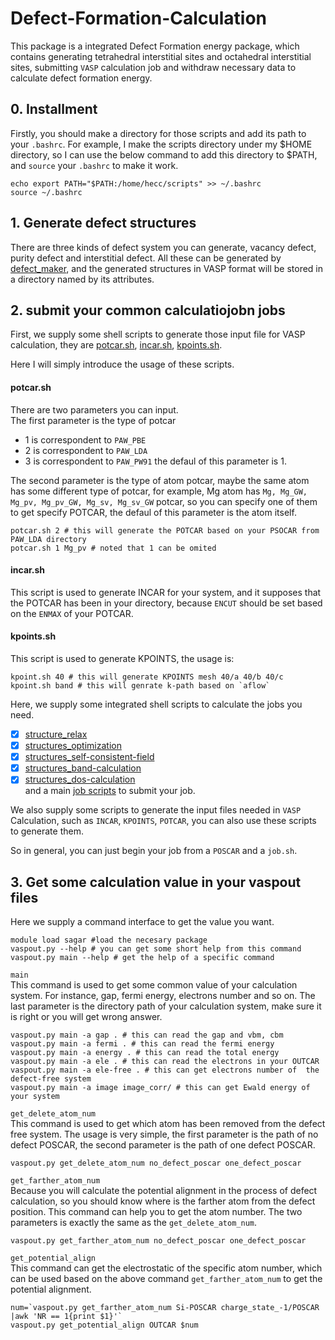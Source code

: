 # Defect-Formation-Calculation

This package is a integrated Defect Formation energy package, which contains generating tetrahedral interstitial sites and  octahedral interstitial sites, submitting `VASP` calculation job and withdraw necessary data to calculate defect formation energy.

## 0. Installment
Firstly, you should make a directory for those scripts and add its path to your `.bashrc`. For example, I make the scripts directory under my $HOME directory, so I can use the below command to add this directory to $PATH, and `source` your `.bashrc` to make it work.
```shell
echo export PATH="$PATH:/home/hecc/scripts" >> ~/.bashrc
source ~/.bashrc
```

## 1. Generate defect structures

There are three kinds of defect system you can generate, vacancy defect, purity defect and interstitial defect. All these can be generated by [defect_maker](./defect_maker.py), and the generated structures in VASP format will be stored in a directory named by its attributes.



## 2. submit your common calculatiojobn jobs

First, we supply some shell scripts to generate those input file for VASP calculation, they are [potcar.sh](./common_calculation_shell/potcar.sh), [incar.sh](./common_calculation_shell/incar.sh), [kpoints.sh](./common_calculation_shell/kpoints.sh).

Here I will simply introduce the usage of these scripts.

#### potcar.sh
There are two parameters you can input. <br >
The first parameter is the type of potcar
* 1 is correspondent to `PAW_PBE`
*  2 is correspondent to `PAW_LDA`
* 3 is correspondent to `PAW_PW91`
the defaul of this parameter is 1.


The second parameter is the type of atom potcar, maybe the same atom has some different type of potcar, for example, Mg atom has `Mg, Mg_GW, Mg_pv, Mg_pv_GW, Mg_sv, Mg_sv_GW` potcar, so you can specify one of them to get specify POTCAR, the defaul of this parameter is the atom itself.
```shell
potcar.sh 2 # this will generate the POTCAR based on your PSOCAR from  PAW_LDA directory
potcar.sh 1 Mg_pv # noted that 1 can be omited
```

#### incar.sh
This script is used to generate INCAR for your system, and it supposes that the POTCAR has been in your directory, because `ENCUT` should be set based on the `ENMAX` of your POTCAR.

#### kpoints.sh
This script is used to generate KPOINTS, the usage is:
```shell
kpoint.sh 40 # this will generate KPOINTS mesh 40/a 40/b 40/c
kpoint.sh band # this will genrate k-path based on `aflow`
```

Here, we supply some integrated shell scripts to calculate the jobs you need.<br />
- [x] [structure_relax](./common_calculation_shell/stru_relax.sh)<br />
- [x] [structures_optimization](./common_calculation_shell/stru_optimization.sh)<br />
- [x] [structures_self-consistent-field](./common_calculation_shell/stru_scf.sh)<br />
- [x] [structures_band-calculation](./common_calculation_shell/stru_band.sh)<br />
- [x] [structures_dos-calculation](./common_calculation_shell/stru_dos.sh)<br />
and a main [job scripts](./common_calculation_shell/job.sh) to submit your job.

We also supply some scripts to generate the input files needed in `VASP` Calculation, such as `INCAR`, `KPOINTS`, `POTCAR`, you can also use these  scripts to generate them.

So in general, you can just begin your job from a `POSCAR` and a `job.sh`.

## 3. Get some calculation value in your vaspout files

Here we supply a command interface to get the value you want.

```shell
module load sagar #load the necesary package
vaspout.py --help # you can get some short help from this command
vaspout.py main --help # get the help of a specific command  
```

`main`  <br >
This command is used to get some common value of your calculation system. For instance, gap, fermi energy, electrons number and so on.
The last parameter is the directory path of your calculation system, make sure it is right or you will get wrong answer.
```shell
vaspout.py main -a gap . # this can read the gap and vbm, cbm
vaspout.py main -a fermi . # this can read the fermi energy
vaspout.py main -a energy . # this can read the total energy
vaspout.py main -a ele . # this can read the electrons in your OUTCAR
vaspout.py main -a ele-free . # this can get electrons number of  the defect-free system
vaspout.py main -a image image_corr/ # this can get Ewald energy of your system
```

`get_delete_atom_num` <br >
This command is used to get which atom has been removed from the defect free system. The usage is very simple, the first parameter is the path of no defect POSCAR, the second parameter is the path of one defect POSCAR.
```shell
vaspout.py get_delete_atom_num no_defect_poscar one_defect_poscar
```

`get_farther_atom_num` <br >
Because you will calculate the potential alignment in the process of defect calculation, so you should know where is the farther atom from the defect position. This command can help you to get the atom number.
The two parameters is exactly the same as the `get_delete_atom_num`.
```shell
vaspout.py get_farther_atom_num no_defect_poscar one_defect_poscar
```

`get_potential_align` <br >
This command can get the electrostatic of the specific atom number, which can be used based on the above command `get_farther_atom_num` to get the potential alignment.
```shell
num=`vaspout.py get_farther_atom_num Si-POSCAR charge_state_-1/POSCAR |awk 'NR == 1{print $1}'`
vaspout.py get_potential_align OUTCAR $num
```
